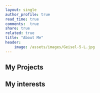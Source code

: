 ```yaml
---
layout: single
author_profile: true
read_time: true
comments:  true
share: true
related: true
title: "About Me"
header:
	image: /assets/images/Geisel-5-L.jpg
---
```


## My Projects

## My interests

